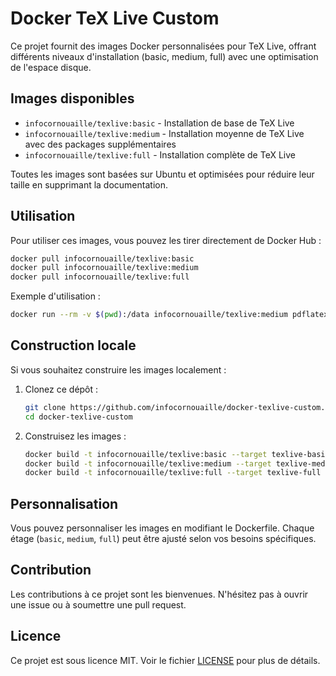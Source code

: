 # Docker TeX Live Custom

Ce projet fournit des images Docker personnalisées pour TeX Live, offrant différents niveaux d'installation (basic, medium, full) avec une optimisation de l'espace disque.

## Images disponibles

- `infocornouaille/texlive:basic` - Installation de base de TeX Live
- `infocornouaille/texlive:medium` - Installation moyenne de TeX Live avec des packages supplémentaires
- `infocornouaille/texlive:full` - Installation complète de TeX Live

Toutes les images sont basées sur Ubuntu et optimisées pour réduire leur taille en supprimant la documentation.

## Utilisation

Pour utiliser ces images, vous pouvez les tirer directement de Docker Hub :

```bash
docker pull infocornouaille/texlive:basic
docker pull infocornouaille/texlive:medium
docker pull infocornouaille/texlive:full
```

Exemple d'utilisation :

```bash
docker run --rm -v $(pwd):/data infocornouaille/texlive:medium pdflatex main.tex
```

## Construction locale

Si vous souhaitez construire les images localement :

1. Clonez ce dépôt :
   ```bash
   git clone https://github.com/infocornouaille/docker-texlive-custom.git
   cd docker-texlive-custom
   ```

2. Construisez les images :
   ```bash
   docker build -t infocornouaille/texlive:basic --target texlive-basic .
   docker build -t infocornouaille/texlive:medium --target texlive-medium .
   docker build -t infocornouaille/texlive:full --target texlive-full .
   ```

## Personnalisation

Vous pouvez personnaliser les images en modifiant le Dockerfile. Chaque étage (`basic`, `medium`, `full`) peut être ajusté selon vos besoins spécifiques.

## Contribution

Les contributions à ce projet sont les bienvenues. N'hésitez pas à ouvrir une issue ou à soumettre une pull request.

## Licence

Ce projet est sous licence MIT. Voir le fichier [LICENSE](LICENSE.md) pour plus de détails.